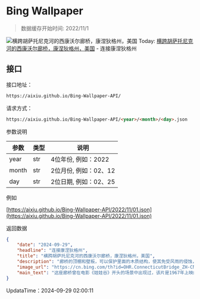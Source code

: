 # Bing Wallpaper

> 数据缓存开始时间: 2022/11/1

![横跨胡萨托尼克河的西康沃尔廊桥，康涅狄格州，美国](https://cn.bing.com/th?id=OHR.ConnecticutBridge_ZH-CN4957862425_1920x1080.webp)
Today: [横跨胡萨托尼克河的西康沃尔廊桥，康涅狄格州，美国](https://cn.bing.com/th?id=OHR.ConnecticutBridge_ZH-CN4957862425_1920x1080.webp) - 连接康涅狄格州

## 接口

接口地址：

```html
https://aixiu.github.io/Bing-Wallpaper-API/
```

请求方式：

```html
https://aixiu.github.io/Bing-Wallpaper-API/<year>/<month>/<day>.json
```

参数说明

| 参数 | 类型 | 说明 |
| - | - | - |
| year | str | 4位年份, 例如：2022 |
| month | str | 2位月份, 例如：02、12 |
| day | str | 2位日期, 例如：02、25 |

例如

[https://aixiu.github.io/Bing-Wallpaper-API/2022/11/01.json](https://aixiu.github.io/Bing-Wallpaper-API/2022/11/01.json)

返回数据

```json
{
    "date": "2024-09-29",
    "headline": "连接康涅狄格州",
    "title": "横跨胡萨托尼克河的西康沃尔廊桥，康涅狄格州，美国",
    "description": "廊桥的顶棚和壁板，可以保护里面的木质结构，使其免受风雨的侵蚀，从而大大提高它的耐用性，图中的西康沃尔廊桥就是一个很好的例子。美国的许多廊桥建于19世纪，但很少有廊桥能幸存至今，那些幸存下来的往往是因为其历史和视觉价值，才得以保留。",
    "image_url": "https://cn.bing.com/th?id=OHR.ConnecticutBridge_ZH-CN4957862425_1920x1080.webp",
    "main_text": "这座廊桥曾在电影《娃娃谷》开头的场景中出现过，该片是1967年上映的美国剧情片，改编自1966年杰奎琳·苏珊出版的同名小说。"
}
```

UpdataTime：2024-09-29 02:00:11
